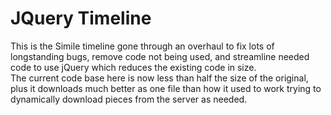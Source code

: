 JQuery Timeline
========

This is the Simile timeline gone through an overhaul to fix lots of longstanding bugs, remove code not being used, and streamline needed code to use jQuery which reduces the existing code in size.  
The current code base here is now less than half the size of the original, plus it downloads much better as one file than how it used to work trying to dynamically download pieces from the server as needed.

